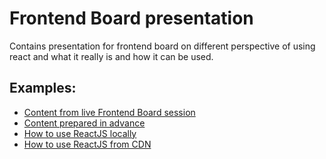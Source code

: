 # Frontend Board presentation

Contains presentation for frontend board on different perspective of using react and what it really is and how it can be used.

## Examples:

- [Content from live Frontend Board session](./live/)
- [Content prepared in advance](./prepare/)
- [How to use ReactJS locally](./use_react_cdn/)
- [How to use ReactJS from CDN](./use_react_locally/)
